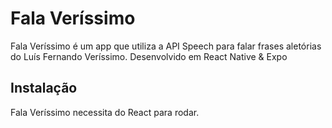 # Fala Veríssimo

Fala Veríssimo é um app que utiliza a API Speech para falar frases aletórias do Luís Fernando Veríssimo.
Desenvolvido em React Native & Expo

## Instalação
Fala Veríssimo necessita do React para rodar.